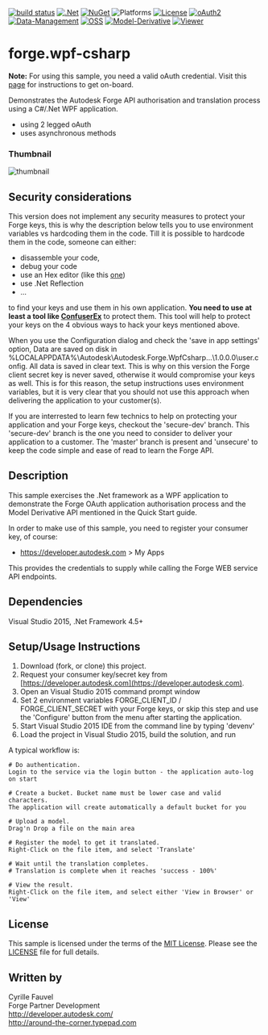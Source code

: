
[![build status](https://api.travis-ci.org/cyrillef/models.autodesk.io.png)](https://travis-ci.org/cyrillef/models.autodesk.io)
[![.Net](https://img.shields.io/badge/.Net-4.5-blue.svg)](https://msdn.microsoft.com/)
[![NuGet](https://img.shields.io/nuget/v/Nuget.Core.svg)](https://www.nuget.org/)
![Platforms](https://img.shields.io/badge/platform-windows%20%7C%20osx%20%7C%20linux-lightgray.svg)
[![License](http://img.shields.io/:license-mit-blue.svg)](http://opensource.org/licenses/MIT)
[![oAuth2](https://img.shields.io/badge/oAuth2-v1-green.svg)](http://developer-autodesk.github.io/)
[![Data-Management](https://img.shields.io/badge/Data%20Management-v1-green.svg)](http://developer-autodesk.github.io/)
[![OSS](https://img.shields.io/badge/OSS-v2-green.svg)](http://developer-autodesk.github.io/)
[![Model-Derivative](https://img.shields.io/badge/Model%20Derivative-v2-green.svg)](http://developer-autodesk.github.io/)
[![Viewer](https://img.shields.io/badge/Forge%20Viewer-v2.17-green.svg)](http://developer-autodesk.github.io/)

# forge.wpf-csharp


<b>Note:</b> For using this sample, you need a valid oAuth credential.
Visit this [page](https://developer.autodesk.com) for instructions to get on-board.


Demonstrates the Autodesk Forge API authorisation and translation process using a C#/.Net WPF application.

* using 2 legged oAuth
* uses asynchronous methods

### Thumbnail
![thumbnail](Images/thumbnail_default.png)

## Security considerations

This version does not implement any security measures to protect your Forge keys, this is why the description 
below tells you to use environment variables vs hardcoding them in the code. Till it is possible to hardcode
them in the code, someone can either:

  - disassemble your code,
  - debug your code
  - use an Hex editor (like this [one](https://www.microsoft.com/en-us/store/p/hex-editor-pro/9wzdncrdq8l3))
  - use .Net Reflection
  - ...

to find your keys and use them in his own application. **You need to use at least a tool like [ConfuserEx](https://yck1509.github.io/ConfuserEx/)** to protect them. This tool will help to protect your keys on the
4 obvious ways to hack your keys mentioned above.

When you use the Configuration dialog and check the 'save in app settings' option, Data are saved on disk in
%LOCALAPPDATA%\Autodesk\Autodesk.Forge.WpfCsharp...\1.0.0.0\user.config. All data is saved in clear text. This
is why on this version the Forge client secret key is never saved, otherwise it would compromise your keys as
well. This is for this reason, the setup instructions uses environment variables, but it is very clear that you
should not use this approach when delivering the application to your customer(s).

If you are interrested to learn few technics to help on protecting your application and your Forge keys, checkout 
the 'secure-dev' branch. This 'secure-dev' branch is the one you need to consider to deliver your application to a 
customer. The 'master' branch is present and 'unsecure' to keep the code simple and ease of read to learn the Forge
API.


## Description

This sample exercises the .Net framework as a WPF application to demonstrate the Forge OAuth application
authorisation process and the Model Derivative API mentioned in the Quick Start guide.

In order to make use of this sample, you need to register your consumer key, of course:
* https://developer.autodesk.com > My Apps

This provides the credentials to supply while calling the Forge WEB service API endpoints.


## Dependencies

Visual Studio 2015, .Net Framework 4.5+


## Setup/Usage Instructions

  1. Download (fork, or clone) this project.
  2. Request your consumer key/secret key from [https://developer.autodesk.com](https://developer.autodesk.com).
  3. Open an Visual Studio 2015 command prompt window
  4. Set 2 environment variables FORGE_CLIENT_ID / FORGE_CLIENT_SECRET  with your Forge keys, or skip this 
     step and use the 'Configure' button from the menu after starting the application.
  5. Start Visual Studio 2015 IDE from the command line by typing 'devenv'
  6. Load the project in Visual Studio 2015, build the solution, and run
  

A typical workflow is:

    # Do authentication.
    Login to the service via the login button - the application auto-log on start

    # Create a bucket. Bucket name must be lower case and valid characters.
    The application will create automatically a default bucket for you

    # Upload a model.
    Drag'n Drop a file on the main area

    # Register the model to get it translated.
    Right-Click on the file item, and select 'Translate'

    # Wait until the translation completes.
    # Translation is complete when it reaches 'success - 100%'

    # View the result.
    Right-Click on the file item, and select either 'View in Browser' or 'View'


## License

This sample is licensed under the terms of the [MIT License](http://opensource.org/licenses/MIT). 
Please see the [LICENSE](LICENSE) file for full details.


## Written by

Cyrille Fauvel <br />
Forge Partner Development <br />
http://developer.autodesk.com/ <br />
http://around-the-corner.typepad.com <br />
